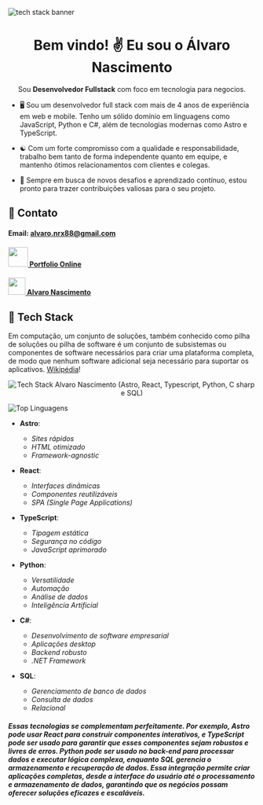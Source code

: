 
![tech stack banner](https://kphlyejmohszzhqnexpf.supabase.co/storage/v1/object/sign/oxx-assets/banner_techstack.jpg?token=eyJhbGciOiJIUzI1NiIsInR5cCI6IkpXVCJ9.eyJ1cmwiOiJveHgtYXNzZXRzL2Jhbm5lcl90ZWNoc3RhY2suanBnIiwiaWF0IjoxNzI1MTQzMjc2LCJleHAiOjE3NTY2NzkyNzZ9.0kycolAZ0MEYbC8hRU6DOk93nqmDXiQFmy9h8g1ozag&t=2024-08-31T22%3A12%3A16.701Z)

<h1 align='center'>Bem vindo! ✌️ Eu sou o Álvaro Nascimento</h1>

<p align='center'> Sou <b>Desenvolvedor Fullstack</b> com foco em tecnologia para negocios. </p>

 - 🖥️ Sou um desenvolvedor full stack com mais de 4 anos de experiência em web e mobile. Tenho um sólido domínio em linguagens como JavaScript, Python e C#, além de tecnologias modernas como Astro e TypeScript.
 
 - ☯️ Com um forte compromisso com a qualidade e responsabilidade, trabalho bem tanto de forma independente quanto em equipe, e mantenho ótimos relacionamentos com clientes e colegas.
 
 - 🏹 Sempre em busca de novos desafios e aprendizado contínuo, estou pronto para trazer contribuições valiosas para o seu projeto.

## 📠 Contato
#### Email: alvaro.nrx88@gmail.com
<!-- #### Celular: (11) 9 4916-4181 -->
#### <a href="https://oxx.digital/"> <img width="40" src="https://kphlyejmohszzhqnexpf.supabase.co/storage/v1/object/sign/oxx-assets/oxx_logo.png?token=eyJhbGciOiJIUzI1NiIsInR5cCI6IkpXVCJ9.eyJ1cmwiOiJveHgtYXNzZXRzL294eF9sb2dvLnBuZyIsImlhdCI6MTcyMzg3NzI2NywiZXhwIjoxNzU1NDEzMjY3fQ.Q3KSkdIuWwluddO7MEPfK6RcbAflmVBSpcuPV0OgAZI&t=2024-08-17T06%3A34%3A28.037Z" /> Portfolio Online </a>
#### <a href="https://www.linkedin.com/in/alvaro-nascimento-986407286/"> <img width="35" src="https://upload.wikimedia.org/wikipedia/commons/8/81/LinkedIn_icon.svg" />  Alvaro Nascimento <a>



## 🧩 Tech Stack
Em computação, um conjunto de soluções, também conhecido como pilha de soluções ou pilha de software é um conjunto de subsistemas ou componentes de software necessários para criar uma plataforma completa, de modo que nenhum software adicional seja necessário para suportar os aplicativos. [Wikipédia](https://pt.wikipedia.org/wiki/Conjunto_de_solu%C3%A7%C3%B5es_(computa%C3%A7%C3%A3o))!


<p align="center">
  <img src="https://kphlyejmohszzhqnexpf.supabase.co/storage/v1/object/sign/oxx-assets/OxxTechStack.png?token=eyJhbGciOiJIUzI1NiIsInR5cCI6IkpXVCJ9.eyJ1cmwiOiJveHgtYXNzZXRzL094eFRlY2hTdGFjay5wbmciLCJpYXQiOjE3MjM4NzUxMDksImV4cCI6MTc1NTQxMTEwOX0._N5Bp4AjjBaozlXdqTSrnonRNuDGWPa5Q0NMAa5qxEY&t=2024-08-17T05%3A58%3A30.026Z" alt="Tech Stack Alvaro Nascimento (Astro, React, Typescript, Python, C sharp e SQL)" />
</p>

![Top Linguagens](https://github-readme-stats.vercel.app/api/top-langs/?username=alvaro-alvs&hide=javascript,css,scss,html&theme=tokyonight)

- **Astro**:  
  - *Sites rápidos*  
  - *HTML otimizado*  
  - *Framework-agnostic*

- **React**:  
  - *Interfaces dinâmicas*  
  - *Componentes reutilizáveis*  
  - *SPA (Single Page Applications)*

- **TypeScript**:  
  - *Tipagem estática*  
  - *Segurança no código*  
  - *JavaScript aprimorado*

- **Python**:  
  - *Versatilidade*  
  - *Automação*  
  - *Análise de dados*  
  - *Inteligência Artificial*

- **C#**:  
  - *Desenvolvimento de software empresarial*  
  - *Aplicações desktop*  
  - *Backend robusto*  
  - *.NET Framework*

- **SQL**:  
  - *Gerenciamento de banco de dados*  
  - *Consulta de dados*  
  - *Relacional*

##### Essas tecnologias se complementam perfeitamente. Por exemplo, Astro pode usar React para construir componentes interativos, e TypeScript pode ser usado para garantir que esses componentes sejam robustos e livres de erros. Python pode ser usado no back-end para processar dados e executar lógica complexa, enquanto SQL gerencia o armazenamento e recuperação de dados. Essa integração permite criar aplicações completas, desde a interface do usuário até o processamento e armazenamento de dados, garantindo que os negócios possam oferecer soluções eficazes e escaláveis.
